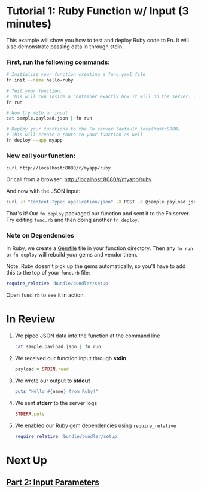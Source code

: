 # Tutorial 1: Ruby Function w/ Input (3 minutes)

This example will show you how to test and deploy Ruby code to Fn. It will also demonstrate passing data in through stdin.

### First, run the following commands:

```sh
# Initialize your function creating a func.yaml file
fn init --name hello-ruby

# Test your function. 
# This will run inside a container exactly how it will on the server. It will also install and vendor dependencies from Gemfile
fn run

# Now try with an input
cat sample.payload.json | fn run

# Deploy your functions to the Fn server (default localhost:8080)
# This will create a route to your function as well
fn deploy --app myapp
```
### Now call your function:

```sh
curl http://localhost:8080/r/myapp/ruby
```

Or call from a browser: [http://localhost:8080/r/myapp/ruby](http://localhost:8080/r/myapp/ruby)

And now with the JSON input:

```sh
curl -H "Content-Type: application/json" -X POST -d @sample.payload.json http://localhost:8080/r/myapp/ruby
```

That's it! Our `fn deploy` packaged our function and sent it to the Fn server. Try editing `func.rb` 
and then doing another `fn deploy`.


### Note on Dependencies

In Ruby, we create a [Gemfile](http://bundler.io/gemfile.html) file in your function directory. Then any `fn run`
or `fn deploy` will rebuild your gems and vendor them.

Note: Ruby doesn't pick up the gems automatically, so you'll have to add this to the top of your `func.rb` file:

```ruby
require_relative 'bundle/bundler/setup'
```

Open `func.rb` to see it in action.

# In Review

1. We piped JSON data into the function at the command line
    ```sh
    cat sample.payload.json | fn run
    ```

2. We received our function input through **stdin**
    ```ruby
    payload = STDIN.read
    ```

3. We wrote our output to **stdout**
    ```ruby
    puts "Hello #{name} from Ruby!"
    ```

4. We sent **stderr** to the server logs
    ```ruby
    STDERR.puts
    ```

5. We enabled our Ruby gem dependencies using `require_relative`
    ```ruby
    require_relative 'bundle/bundler/setup'
    ```


# Next Up
## [Part 2: Input Parameters](../../params)



